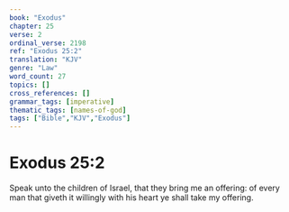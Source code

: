 ```yaml
---
book: "Exodus"
chapter: 25
verse: 2
ordinal_verse: 2198
ref: "Exodus 25:2"
translation: "KJV"
genre: "Law"
word_count: 27
topics: []
cross_references: []
grammar_tags: [imperative]
thematic_tags: [names-of-god]
tags: ["Bible","KJV","Exodus"]
---
```


# Exodus 25:2

Speak unto the children of Israel, that they bring me an offering: of every man that giveth it willingly with his heart ye shall take my offering.
